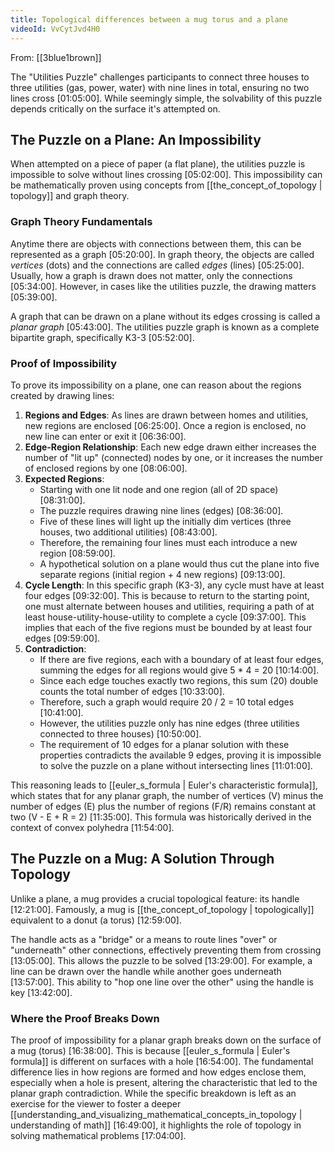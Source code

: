 ```yaml
---
title: Topological differences between a mug torus and a plane
videoId: VvCytJvd4H0
---
```


From: [[3blue1brown]] <br/> 

The "Utilities Puzzle" challenges participants to connect three houses to three utilities (gas, power, water) with nine lines in total, ensuring no two lines cross <a class="yt-timestamp" data-t="01:05:00">[01:05:00]</a>. While seemingly simple, the solvability of this puzzle depends critically on the surface it's attempted on.

## The Puzzle on a Plane: An Impossibility

When attempted on a piece of paper (a flat plane), the utilities puzzle is impossible to solve without lines crossing <a class="yt-timestamp" data-t="05:02:00">[05:02:00]</a>. This impossibility can be mathematically proven using concepts from [[the_concept_of_topology | topology]] and graph theory.

### Graph Theory Fundamentals
Anytime there are objects with connections between them, this can be represented as a graph <a class="yt-timestamp" data-t="05:20:00">[05:20:00]</a>. In graph theory, the objects are called *vertices* (dots) and the connections are called *edges* (lines) <a class="yt-timestamp" data-t="05:25:00">[05:25:00]</a>. Usually, how a graph is drawn does not matter, only the connections <a class="yt-timestamp" data-t="05:34:00">[05:34:00]</a>. However, in cases like the utilities puzzle, the drawing matters <a class="yt-timestamp" data-t="05:39:00">[05:39:00]</a>.

A graph that can be drawn on a plane without its edges crossing is called a *planar graph* <a class="yt-timestamp" data-t="05:43:00">[05:43:00]</a>. The utilities puzzle graph is known as a complete bipartite graph, specifically K3-3 <a class="yt-timestamp" data-t="05:52:00">[05:52:00]</a>.

### Proof of Impossibility
To prove its impossibility on a plane, one can reason about the regions created by drawing lines:
1.  **Regions and Edges**: As lines are drawn between homes and utilities, new regions are enclosed <a class="yt-timestamp" data-t="06:25:00">[06:25:00]</a>. Once a region is enclosed, no new line can enter or exit it <a class="yt-timestamp" data-t="06:36:00">[06:36:00]</a>.
2.  **Edge-Region Relationship**: Each new edge drawn either increases the number of "lit up" (connected) nodes by one, or it increases the number of enclosed regions by one <a class="yt-timestamp" data-t="08:06:00">[08:06:00]</a>.
3.  **Expected Regions**:
    *   Starting with one lit node and one region (all of 2D space) <a class="yt-timestamp" data-t="08:31:00">[08:31:00]</a>.
    *   The puzzle requires drawing nine lines (edges) <a class="yt-timestamp" data-t="08:36:00">[08:36:00]</a>.
    *   Five of these lines will light up the initially dim vertices (three houses, two additional utilities) <a class="yt-timestamp" data-t="08:43:00">[08:43:00]</a>.
    *   Therefore, the remaining four lines must each introduce a new region <a class="yt-timestamp" data-t="08:59:00">[08:59:00]</a>.
    *   A hypothetical solution on a plane would thus cut the plane into five separate regions (initial region + 4 new regions) <a class="yt-timestamp" data-t="09:13:00">[09:13:00]</a>.
4.  **Cycle Length**: In this specific graph (K3-3), any cycle must have at least four edges <a class="yt-timestamp" data-t="09:32:00">[09:32:00]</a>. This is because to return to the starting point, one must alternate between houses and utilities, requiring a path of at least house-utility-house-utility to complete a cycle <a class="yt-timestamp" data-t="09:37:00">[09:37:00]</a>. This implies that each of the five regions must be bounded by at least four edges <a class="yt-timestamp" data-t="09:59:00">[09:59:00]</a>.
5.  **Contradiction**:
    *   If there are five regions, each with a boundary of at least four edges, summing the edges for all regions would give 5 * 4 = 20 <a class="yt-timestamp" data-t="10:14:00">[10:14:00]</a>.
    *   Since each edge touches exactly two regions, this sum (20) double counts the total number of edges <a class="yt-timestamp" data-t="10:33:00">[10:33:00]</a>.
    *   Therefore, such a graph would require 20 / 2 = 10 total edges <a class="yt-timestamp" data-t="10:41:00">[10:41:00]</a>.
    *   However, the utilities puzzle only has nine edges (three utilities connected to three houses) <a class="yt-timestamp" data-t="10:50:00">[10:50:00]</a>.
    *   The requirement of 10 edges for a planar solution with these properties contradicts the available 9 edges, proving it is impossible to solve the puzzle on a plane without intersecting lines <a class="yt-timestamp" data-t="11:01:00">[11:01:00]</a>.

This reasoning leads to [[euler_s_formula | Euler's characteristic formula]], which states that for any planar graph, the number of vertices (V) minus the number of edges (E) plus the number of regions (F/R) remains constant at two (V - E + R = 2) <a class="yt-timestamp" data-t="11:35:00">[11:35:00]</a>. This formula was historically derived in the context of convex polyhedra <a class="yt-timestamp" data-t="11:54:00">[11:54:00]</a>.

## The Puzzle on a Mug: A Solution Through Topology
Unlike a plane, a mug provides a crucial topological feature: its handle <a class="yt-timestamp" data-t="12:21:00">[12:21:00]</a>. Famously, a mug is [[the_concept_of_topology | topologically]] equivalent to a donut (a torus) <a class="yt-timestamp" data-t="12:59:00">[12:59:00]</a>.

The handle acts as a "bridge" or a means to route lines "over" or "underneath" other connections, effectively preventing them from crossing <a class="yt-timestamp" data-t="13:05:00">[13:05:00]</a>. This allows the puzzle to be solved <a class="yt-timestamp" data-t="13:29:00">[13:29:00]</a>. For example, a line can be drawn over the handle while another goes underneath <a class="yt-timestamp" data-t="13:57:00">[13:57:00]</a>. This ability to "hop one line over the other" using the handle is key <a class="yt-timestamp" data-t="13:42:00">[13:42:00]</a>.

### Where the Proof Breaks Down
The proof of impossibility for a planar graph breaks down on the surface of a mug (torus) <a class="yt-timestamp" data-t="16:38:00">[16:38:00]</a>. This is because [[euler_s_formula | Euler's formula]] is different on surfaces with a hole <a class="yt-timestamp" data-t="16:54:00">[16:54:00]</a>. The fundamental difference lies in how regions are formed and how edges enclose them, especially when a hole is present, altering the characteristic that led to the planar graph contradiction. While the specific breakdown is left as an exercise for the viewer to foster a deeper [[understanding_and_visualizing_mathematical_concepts_in_topology | understanding of math]] <a class="yt-timestamp" data-t="16:49:00">[16:49:00]</a>, it highlights the role of topology in solving mathematical problems <a class="yt-timestamp" data-t="17:04:00">[17:04:00]</a>.